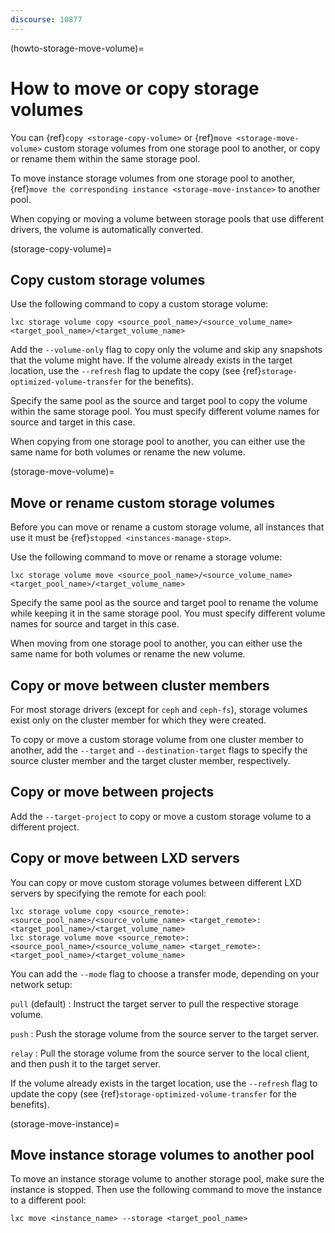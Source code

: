 ```yaml
---
discourse: 10877
---
```


(howto-storage-move-volume)=
# How to move or copy storage volumes

You can {ref}`copy <storage-copy-volume>` or {ref}`move <storage-move-volume>` custom storage volumes from one storage pool to another, or copy or rename them within the same storage pool.

To move instance storage volumes from one storage pool to another, {ref}`move the corresponding instance <storage-move-instance>` to another pool.

When copying or moving a volume between storage pools that use different drivers, the volume is automatically converted.

(storage-copy-volume)=
## Copy custom storage volumes

Use the following command to copy a custom storage volume:

    lxc storage volume copy <source_pool_name>/<source_volume_name> <target_pool_name>/<target_volume_name>

Add the `--volume-only` flag to copy only the volume and skip any snapshots that the volume might have.
If the volume already exists in the target location, use the `--refresh` flag to update the copy (see {ref}`storage-optimized-volume-transfer` for the benefits).

Specify the same pool as the source and target pool to copy the volume within the same storage pool.
You must specify different volume names for source and target in this case.

When copying from one storage pool to another, you can either use the same name for both volumes or rename the new volume.

(storage-move-volume)=
## Move or rename custom storage volumes

Before you can move or rename a custom storage volume, all instances that use it must be {ref}`stopped <instances-manage-stop>`.

Use the following command to move or rename a storage volume:

    lxc storage volume move <source_pool_name>/<source_volume_name> <target_pool_name>/<target_volume_name>

Specify the same pool as the source and target pool to rename the volume while keeping it in the same storage pool.
You must specify different volume names for source and target in this case.

When moving from one storage pool to another, you can either use the same name for both volumes or rename the new volume.

## Copy or move between cluster members

For most storage drivers (except for `ceph` and `ceph-fs`), storage volumes exist only on the cluster member for which they were created.

To copy or move a custom storage volume from one cluster member to another, add the `--target` and `--destination-target` flags to specify the source cluster member and the target cluster member, respectively.

## Copy or move between projects

Add the `--target-project` to copy or move a custom storage volume to a different project.

## Copy or move between LXD servers

You can copy or move custom storage volumes between different LXD servers by specifying the remote for each pool:

    lxc storage volume copy <source_remote>:<source_pool_name>/<source_volume_name> <target_remote>:<target_pool_name>/<target_volume_name>
    lxc storage volume move <source_remote>:<source_pool_name>/<source_volume_name> <target_remote>:<target_pool_name>/<target_volume_name>

You can add the `--mode` flag to choose a transfer mode, depending on your network setup:

`pull` (default)
: Instruct the target server to pull the respective storage volume.

`push`
: Push the storage volume from the source server to the target server.

`relay`
: Pull the storage volume from the source server to the local client, and then push it to the target server.

If the volume already exists in the target location, use the `--refresh` flag to update the copy (see {ref}`storage-optimized-volume-transfer` for the benefits).

(storage-move-instance)=
## Move instance storage volumes to another pool

To move an instance storage volume to another storage pool, make sure the instance is stopped.
Then use the following command to move the instance to a different pool:

    lxc move <instance_name> --storage <target_pool_name>
